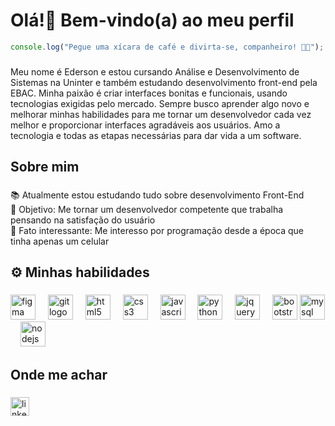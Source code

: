 <h1>Olá!👋 Bem-vindo(a) ao meu perfil</h1>

```js
console.log("Pegue uma xícara de café e divirta-se, companheiro! 👨‍💻");
```

###

<p align="left">Meu nome é Ederson e estou cursando Análise e Desenvolvimento de Sistemas na Uninter e também estudando desenvolvimento front-end pela EBAC. Minha paixão é criar interfaces bonitas e funcionais, usando tecnologias exigidas pelo mercado. Sempre busco aprender algo novo e melhorar minhas habilidades para me tornar um desenvolvedor cada vez melhor e proporcionar interfaces agradáveis aos usuários. Amo a tecnologia e todas as etapas necessárias para dar vida a um software.</p>

###

<h2 align="left">Sobre mim</h2>

###

<p align="left">📚 Atualmente estou estudando tudo sobre desenvolvimento Front-End<br>🎯 Objetivo: Me tornar um desenvolvedor competente que trabalha pensando na satisfação do usuário<br>🎲 Fato interessante: Me interesso por programação desde a época que tinha apenas um celular</p>

###

<h2 align="left">⚙️ Minhas habilidades</h2>

###

<div align="left">
  <img src="https://cdn.jsdelivr.net/gh/devicons/devicon/icons/figma/figma-original.svg" height="40" alt="figma logo"  />
  <img width="12" />
  <img src="https://cdn.jsdelivr.net/gh/devicons/devicon/icons/git/git-original.svg" height="40" alt="git logo"  />
  <img width="12" />
  <img src="https://cdn.jsdelivr.net/gh/devicons/devicon/icons/html5/html5-original.svg" height="40" alt="html5 logo"  />
  <img width="12" />
  <img src="https://cdn.jsdelivr.net/gh/devicons/devicon/icons/css3/css3-original.svg" height="40" alt="css3 logo"  />
  <img width="12" />
  <img src="https://cdn.jsdelivr.net/gh/devicons/devicon/icons/javascript/javascript-plain.svg" height="40" alt="javascript logo"  />
  <img width="12" />
  <img src="https://cdn.jsdelivr.net/gh/devicons/devicon/icons/python/python-original.svg" height="40" alt="python logo"  />
  <img width="12" />
  <img src="https://cdn.jsdelivr.net/gh/devicons/devicon/icons/jquery/jquery-original.svg" height="40" alt="jquery logo"  />
  <img width="12" />
  <img src="https://cdn.jsdelivr.net/gh/devicons/devicon/icons/bootstrap/bootstrap-original.svg" height="40" alt="bootstrap logo"  />
  <img src="https://cdn.jsdelivr.net/gh/devicons/devicon/icons/mysql/mysql-original.svg" height="40" alt="mysql logo"  />
  <img width="12" />
  <img src="https://cdn.jsdelivr.net/gh/devicons/devicon/icons/nodejs/nodejs-original.svg" height="40" alt="nodejs logo"  />
</div>

###

<h2 align="left">Onde me achar</h2>

###

<div align="left">
  <a href="https://www.linkedin.com/in/eddo-ramos" target="_blank">
    <img src="https://img.shields.io/static/v1?message=LinkedIn&logo=linkedin&label=&color=0077B5&logoColor=white&labelColor=&style=for-the-badge" height="30" alt="linkedin logo"  />
  </a>
</div>

###
